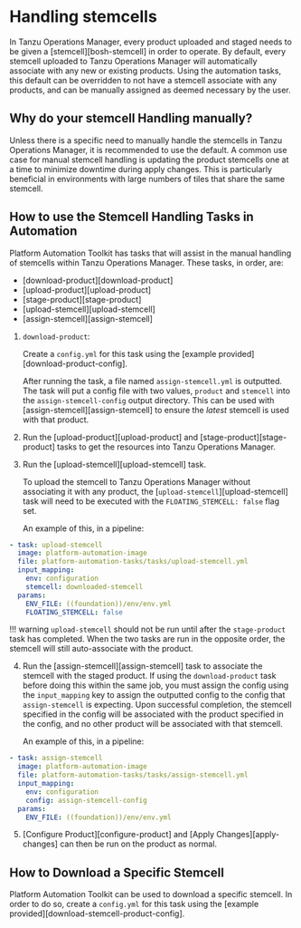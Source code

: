 # Handling stemcells


In Tanzu Operations Manager, every product uploaded and staged needs to be given a [stemcell][bosh-stemcell] in 
order to operate. By default, every stemcell uploaded to Tanzu Operations Manager will automatically associate
with any new or existing products. Using the automation tasks, this default can be overridden to
not have a stemcell associate with any products, and can be manually assigned as deemed necessary
by the user.

## Why do your stemcell Handling manually?
Unless there is a specific need to manually handle the stemcells in Tanzu Operations Manager, it is recommended
to use the default. A common use case for manual stemcell handling is updating the product stemcells 
one at a time to minimize downtime during apply changes. This is particularly beneficial in environments
with large numbers of tiles that share the same stemcell.

## How to use the Stemcell Handling Tasks in Automation
Platform Automation Toolkit has tasks that will assist in the manual handling of stemcells within
Tanzu Operations Manager. These tasks, in order, are:

- [download-product][download-product]
- [upload-product][upload-product]
- [stage-product][stage-product]
- [upload-stemcell][upload-stemcell]
- [assign-stemcell][assign-stemcell]

1. `download-product`:

    Create a `config.yml` for this task using the [example provided][download-product-config].

    After running the task, a file named `assign-stemcell.yml` is outputted.
    The task will put a config file with two values, `product` and `stemcell` into the `assign-stemcell-config`
    output directory. This can be used with [assign-stemcell][assign-stemcell] to ensure the _latest_ stemcell is
    used with that product.

2. Run the [upload-product][upload-product] and [stage-product][stage-product] tasks to get the
   resources into Tanzu Operations Manager.

3. Run the [upload-stemcell][upload-stemcell] task.

    To upload the stemcell to Tanzu Operations Manager without associating it with any product, the
    [`upload-stemcell`][upload-stemcell] task will need to be executed with the `FLOATING_STEMCELL: false` 
    flag set.
    
    An example of this, in a pipeline:

```yaml
- task: upload-stemcell
  image: platform-automation-image
  file: platform-automation-tasks/tasks/upload-stemcell.yml
  input_mapping:
    env: configuration
    stemcell: downloaded-stemcell
  params:
    ENV_FILE: ((foundation))/env/env.yml
    FLOATING_STEMCELL: false
```

!!! warning
    `upload-stemcell` should not be run until after the `stage-product` task has completed. When the two tasks are run in the
    opposite order, the stemcell will still auto-associate with the product.


4. Run the [assign-stemcell][assign-stemcell] task to associate the stemcell with the staged product.
   If using the `download-product` task before doing this within the same job, you must assign the config
   using the `input_mapping` key to assign the outputted config to the config that `assign-stemcell` is
   expecting. Upon successful completion, the stemcell specified in the config will be associated with the product
   specified in the config, and no other product will be associated with that stemcell.
   
    An example of this, in a pipeline:

```yaml
- task: assign-stemcell
  image: platform-automation-image
  file: platform-automation-tasks/tasks/assign-stemcell.yml
  input_mapping:
    env: configuration
    config: assign-stemcell-config
  params:
    ENV_FILE: ((foundation))/env/env.yml
```
   

5. [Configure Product][configure-product] and [Apply Changes][apply-changes] can then be run on the
product as normal.

## How to Download a Specific Stemcell

Platform Automation Toolkit can be used to download a specific stemcell. In order to do so, create a `config.yml` for this
task using the [example provided][download-stemcell-product-config].

[//]: # ({% with path="../" %})
[//]: # (    {% include ".internal_link_url.md" %})
[//]: # ({% endwith %})
[//]: # ({% include ".external_link_url.md" %})

